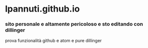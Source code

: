 # lpannuti.github.io
### sito personale e altamente pericoloso e sto editando con dillinger
prova funzionalità github e atom
e pure dillinger

